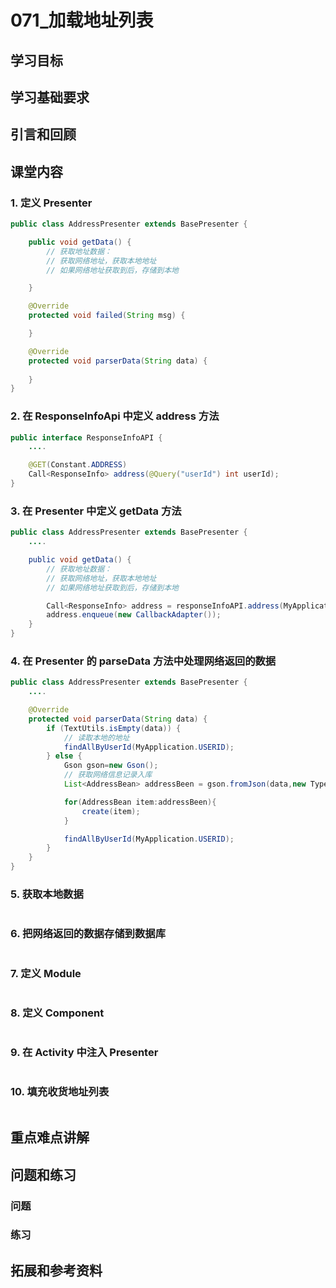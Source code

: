# 071_加载地址列表
## 学习目标

## 学习基础要求

## 引言和回顾

## 课堂内容
### 1. 定义 Presenter
```java
public class AddressPresenter extends BasePresenter {

    public void getData() {
        // 获取地址数据：
        // 获取网络地址，获取本地地址
        // 如果网络地址获取到后，存储到本地

    }

    @Override
    protected void failed(String msg) {

    }

    @Override
    protected void parserData(String data) {
       
    }
}
```

### 2. 在 ResponseInfoApi 中定义 address 方法
```java
public interface ResponseInfoAPI {
    ....

    @GET(Constant.ADDRESS)
    Call<ResponseInfo> address(@Query("userId") int userId);
}
```

### 3. 在 Presenter 中定义 getData 方法
```java
public class AddressPresenter extends BasePresenter {
    ....

    public void getData() {
        // 获取地址数据：
        // 获取网络地址，获取本地地址
        // 如果网络地址获取到后，存储到本地

        Call<ResponseInfo> address = responseInfoAPI.address(MyApplication.USERID);
        address.enqueue(new CallbackAdapter());
    }
}
```

### 4. 在 Presenter 的 parseData 方法中处理网络返回的数据
```java
public class AddressPresenter extends BasePresenter {
    ....

    @Override
    protected void parserData(String data) {
        if (TextUtils.isEmpty(data)) {
            // 读取本地的地址
            findAllByUserId(MyApplication.USERID);
        } else {
            Gson gson=new Gson();
            // 获取网络信息记录入库
            List<AddressBean> addressBeen = gson.fromJson(data,new TypeToken<List<AddressBean>>(){}.getType());

            for(AddressBean item:addressBeen){
                create(item);
            }

            findAllByUserId(MyApplication.USERID);
        }
    }
}
```

### 5. 获取本地数据
```java

```

### 6. 把网络返回的数据存储到数据库
```java

```

### 7. 定义 Module
```java

```

### 8. 定义 Component
```java

```

### 9. 在 Activity 中注入 Presenter
```java

```

### 10. 填充收货地址列表
```java

```

## 重点难点讲解

## 问题和练习

### 问题

### 练习

## 拓展和参考资料
